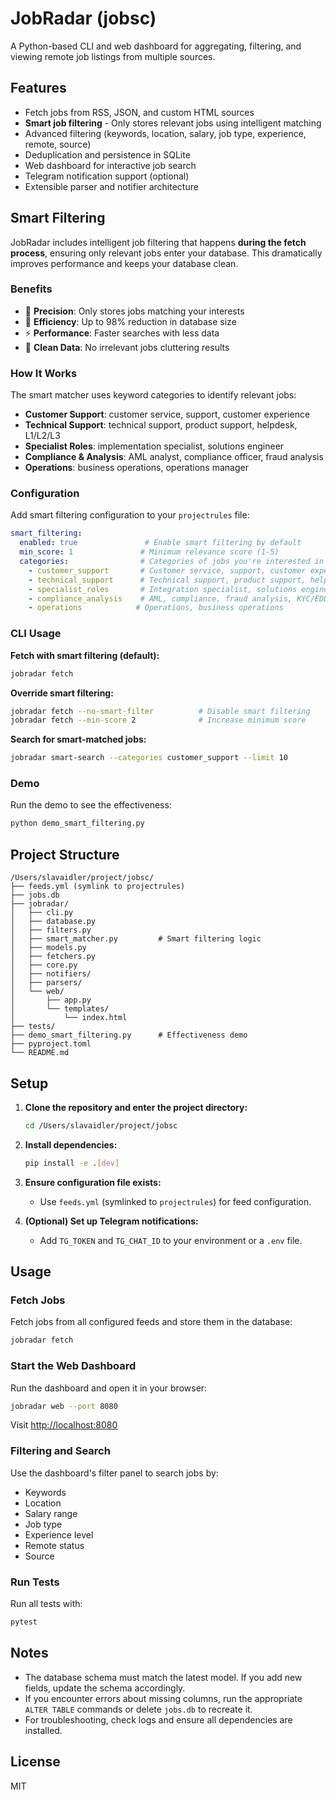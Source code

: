 # JobRadar (jobsc)

A Python-based CLI and web dashboard for aggregating, filtering, and viewing remote job listings from multiple sources.

## Features
- Fetch jobs from RSS, JSON, and custom HTML sources
- **Smart job filtering** - Only stores relevant jobs using intelligent matching
- Advanced filtering (keywords, location, salary, job type, experience, remote, source)
- Deduplication and persistence in SQLite
- Web dashboard for interactive job search
- Telegram notification support (optional)
- Extensible parser and notifier architecture

## Smart Filtering

JobRadar includes intelligent job filtering that happens **during the fetch process**, ensuring only relevant jobs enter your database. This dramatically improves performance and keeps your database clean.

### Benefits
- 🎯 **Precision**: Only stores jobs matching your interests
- 💾 **Efficiency**: Up to 98% reduction in database size
- ⚡ **Performance**: Faster searches with less data
- 🧹 **Clean Data**: No irrelevant jobs cluttering results

### How It Works
The smart matcher uses keyword categories to identify relevant jobs:
- **Customer Support**: customer service, support, customer experience
- **Technical Support**: technical support, product support, helpdesk, L1/L2/L3
- **Specialist Roles**: implementation specialist, solutions engineer
- **Compliance & Analysis**: AML analyst, compliance officer, fraud analysis
- **Operations**: business operations, operations manager

### Configuration
Add smart filtering configuration to your `projectrules` file:

```yaml
smart_filtering:
  enabled: true               # Enable smart filtering by default
  min_score: 1               # Minimum relevance score (1-5)
  categories:                # Categories of jobs you're interested in
    - customer_support       # Customer service, support, customer experience
    - technical_support      # Technical support, product support, helpdesk
    - specialist_roles       # Integration specialist, solutions engineer, etc.
    - compliance_analysis    # AML, compliance, fraud analysis, KYC/EDD
    - operations            # Operations, business operations
```

### CLI Usage

**Fetch with smart filtering (default):**
```bash
jobradar fetch
```

**Override smart filtering:**
```bash
jobradar fetch --no-smart-filter          # Disable smart filtering
jobradar fetch --min-score 2              # Increase minimum score
```

**Search for smart-matched jobs:**
```bash
jobradar smart-search --categories customer_support --limit 10
```

### Demo
Run the demo to see the effectiveness:
```bash
python demo_smart_filtering.py
```

## Project Structure

```
/Users/slavaidler/project/jobsc/
├── feeds.yml (symlink to projectrules)
├── jobs.db
├── jobradar/
│   ├── cli.py
│   ├── database.py
│   ├── filters.py
│   ├── smart_matcher.py         # Smart filtering logic
│   ├── models.py
│   ├── fetchers.py
│   ├── core.py
│   ├── notifiers/
│   ├── parsers/
│   └── web/
│       ├── app.py
│       └── templates/
│           └── index.html
├── tests/
├── demo_smart_filtering.py      # Effectiveness demo
├── pyproject.toml
└── README.md
```

## Setup

1. **Clone the repository and enter the project directory:**
   ```bash
   cd /Users/slavaidler/project/jobsc
   ```

2. **Install dependencies:**
   ```bash
   pip install -e .[dev]
   ```

3. **Ensure configuration file exists:**
   - Use `feeds.yml` (symlinked to `projectrules`) for feed configuration.

4. **(Optional) Set up Telegram notifications:**
   - Add `TG_TOKEN` and `TG_CHAT_ID` to your environment or a `.env` file.

## Usage

### Fetch Jobs
Fetch jobs from all configured feeds and store them in the database:
```bash
jobradar fetch
```

### Start the Web Dashboard
Run the dashboard and open it in your browser:
```bash
jobradar web --port 8080
```
Visit [http://localhost:8080](http://localhost:8080)

### Filtering and Search
Use the dashboard's filter panel to search jobs by:
- Keywords
- Location
- Salary range
- Job type
- Experience level
- Remote status
- Source

### Run Tests
Run all tests with:
```bash
pytest
```

## Notes
- The database schema must match the latest model. If you add new fields, update the schema accordingly.
- If you encounter errors about missing columns, run the appropriate `ALTER TABLE` commands or delete `jobs.db` to recreate it.
- For troubleshooting, check logs and ensure all dependencies are installed.

## License
MIT